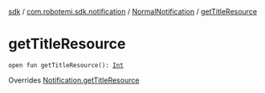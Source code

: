 [sdk](../../index.md) / [com.robotemi.sdk.notification](../index.md) / [NormalNotification](index.md) / [getTitleResource](./get-title-resource.md)

# getTitleResource

`open fun getTitleResource(): `[`Int`](https://kotlinlang.org/api/latest/jvm/stdlib/kotlin/-int/index.html)

Overrides [Notification.getTitleResource](../-notification/get-title-resource.md)

